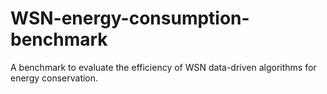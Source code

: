 # WSN-energy-consumption-benchmark
A benchmark to evaluate the efficiency of WSN data-driven algorithms for energy conservation. 
